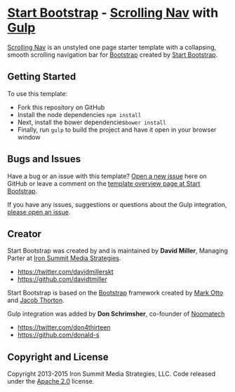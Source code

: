 # [Start Bootstrap](http://startbootstrap.com/) - [Scrolling Nav](http://startbootstrap.com/template-overviews/scrolling-nav/) with [Gulp](http://gulpjs.com/)

[Scrolling Nav](http://startbootstrap.com/template-overviews/scrolling-nav/) is an unstyled one page starter template with a collapsing, smooth scrolling navigation bar for [Bootstrap](http://getbootstrap.com/) created by [Start Bootstrap](http://startbootstrap.com/).

## Getting Started

To use this template:
* Fork this repository on GitHub
* Install the node dependencies ```npm install```
* Next, install the bower dependencies```bower install```
* Finally, run ```gulp``` to build the project and have it open in your browser window

## Bugs and Issues

Have a bug or an issue with this template? [Open a new issue](https://github.com/IronSummitMedia/startbootstrap-scrolling-nav/issues) here on GitHub or leave a comment on the [template overview page at Start Bootstrap](http://startbootstrap.com/template-overviews/scrolling-nav/).

If you have any issues, suggestions or questions about the Gulp integration, [please open an issue](https://github.com/donald-s/onepage-bootstrap-gulp).

## Creator

Start Bootstrap was created by and is maintained by **David Miller**, Managing Parter at [Iron Summit Media Strategies](http://www.ironsummitmedia.com/).

* https://twitter.com/davidmillerskt
* https://github.com/davidtmiller

Start Bootstrap is based on the [Bootstrap](http://getbootstrap.com/) framework created by [Mark Otto](https://twitter.com/mdo) and [Jacob Thorton](https://twitter.com/fat).

Gulp integration was added by **Don Schrimsher**, co-founder of [Noomatech](http://noomatech.com)

* https://twitter.com/don4thirteen
* https://github.com/donald-s

## Copyright and License

Copyright 2013-2015 Iron Summit Media Strategies, LLC. Code released under the [Apache 2.0](https://github.com/IronSummitMedia/startbootstrap-scrolling-nav/blob/gh-pages/LICENSE) license.